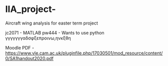 # IIA_project-

Aircraft wing analysis for easter term project

jc2071 - MATLAB
pw444 - Wants to use python γγγγγγγαδσφξεπροινω,ηνκξθη

Moodle PDF - https://www.vle.cam.ac.uk/pluginfile.php/17030501/mod_resource/content/0/SA1handout2020.pdf
